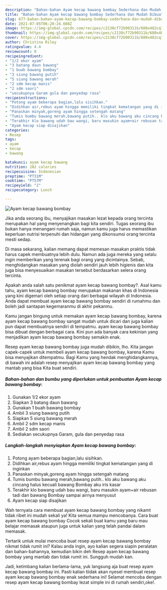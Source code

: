 ```yaml
---
description: "Bahan-bahan Ayam kecap bawang bombay Sederhana dan Mudah Dibuat"
title: "Bahan-bahan Ayam kecap bawang bombay Sederhana dan Mudah Dibuat"
slug: 677-bahan-bahan-ayam-kecap-bawang-bombay-sederhana-dan-mudah-dibuat
date: 2021-07-05T06:20:24.608Z
image: https://img-global.cpcdn.com/recipes/c2138cf72b90311b/680x482cq70/ayam-kecap-bawang-bombay-foto-resep-utama.jpg
thumbnail: https://img-global.cpcdn.com/recipes/c2138cf72b90311b/680x482cq70/ayam-kecap-bawang-bombay-foto-resep-utama.jpg
cover: https://img-global.cpcdn.com/recipes/c2138cf72b90311b/680x482cq70/ayam-kecap-bawang-bombay-foto-resep-utama.jpg
author: Christina Riley
ratingvalue: 4.4
reviewcount: 8
recipeingredient:
- "1/2 ekor ayam"
- "3 batang daun bawang"
- "1 buah bawang bombay"
- "3 siung bawang putih"
- "5 siung bawang merah"
- "2 sdm kecap manis"
- "2 sdm saori"
- "secukupnya Garam gula dan penyedap rasa"
recipeinstructions:
- "Potong ayam beberapa bagian,lalu sisihkan."
- "Didihkan air,rebus ayam hingga memiliki tingkat kematangan yang di inginkan"
- "Panaskan minyak,goreng ayam hingga setengah matang"
- "Tumis bumbu bawang merah,bawang putih.. klo aku bawang aku cincang halus kecuali bawang Bombay aku iris kasar"
- "Terakhir klo bawang udah bau wangi, baru masukin ayam+air rebusan tadi dan bawang Bombay sampai airnya menyusut"
- "Ayam kecap siap disajikan"
categories:
- Resep
tags:
- ayam
- kecap
- bawang

katakunci: ayam kecap bawang 
nutrition: 282 calories
recipecuisine: Indonesian
preptime: "PT31M"
cooktime: "PT57M"
recipeyield: "2"
recipecategory: Lunch

---
```



![Ayam kecap bawang bombay](https://img-global.cpcdn.com/recipes/c2138cf72b90311b/680x482cq70/ayam-kecap-bawang-bombay-foto-resep-utama.jpg)

Jika anda seorang ibu, menyajikan masakan lezat kepada orang tercinta merupakan hal yang menyenangkan bagi kita sendiri. Tugas seorang ibu bukan hanya menangani rumah saja, namun kamu juga harus memastikan keperluan nutrisi terpenuhi dan hidangan yang dikonsumsi orang tercinta mesti sedap.

Di masa  sekarang, kalian memang dapat memesan masakan praktis tidak harus capek membuatnya lebih dulu. Namun ada juga mereka yang selalu ingin memberikan yang terenak bagi orang yang dicintainya. Sebab, menghidangkan masakan yang diolah sendiri jauh lebih higienis dan kita juga bisa menyesuaikan masakan tersebut berdasarkan selera orang tercinta. 



Apakah anda salah satu penikmat ayam kecap bawang bombay?. Asal kamu tahu, ayam kecap bawang bombay merupakan makanan khas di Indonesia yang kini digemari oleh setiap orang dari berbagai wilayah di Indonesia. Anda dapat membuat ayam kecap bawang bombay sendiri di rumahmu dan boleh jadi santapan kegemaranmu di akhir pekanmu.

Kamu jangan bingung untuk memakan ayam kecap bawang bombay, karena ayam kecap bawang bombay sangat mudah untuk dicari dan juga kalian pun dapat membuatnya sendiri di tempatmu. ayam kecap bawang bombay bisa dibuat dengan berbagai cara. Kini pun ada banyak cara kekinian yang menjadikan ayam kecap bawang bombay semakin enak.

Resep ayam kecap bawang bombay juga mudah dibikin, lho. Kita jangan capek-capek untuk membeli ayam kecap bawang bombay, karena Kamu bisa menyajikan ditempatmu. Bagi Kamu yang hendak menghidangkannya, di bawah ini adalah resep menyajikan ayam kecap bawang bombay yang mantab yang bisa Kita buat sendiri.

<!--inarticleads1-->

##### Bahan-bahan dan bumbu yang diperlukan untuk pembuatan Ayam kecap bawang bombay:

1. Gunakan 1/2 ekor ayam
1. Siapkan 3 batang daun bawang
1. Gunakan 1 buah bawang bombay
1. Ambil 3 siung bawang putih
1. Siapkan 5 siung bawang merah
1. Ambil 2 sdm kecap manis
1. Ambil 2 sdm saori
1. Sediakan secukupnya Garam, gula dan penyedap rasa




<!--inarticleads2-->

##### Langkah-langkah menyiapkan Ayam kecap bawang bombay:

1. Potong ayam beberapa bagian,lalu sisihkan.
1. Didihkan air,rebus ayam hingga memiliki tingkat kematangan yang di inginkan
1. Panaskan minyak,goreng ayam hingga setengah matang
1. Tumis bumbu bawang merah,bawang putih.. klo aku bawang aku cincang halus kecuali bawang Bombay aku iris kasar
1. Terakhir klo bawang udah bau wangi, baru masukin ayam+air rebusan tadi dan bawang Bombay sampai airnya menyusut
1. Ayam kecap siap disajikan




Wah ternyata cara membuat ayam kecap bawang bombay yang nikamt tidak ribet ini mudah sekali ya! Kita semua mampu mencobanya. Cara buat ayam kecap bawang bombay Cocok sekali buat kamu yang baru mau belajar memasak ataupun juga untuk kalian yang telah pandai dalam memasak.

Tertarik untuk mulai mencoba buat resep ayam kecap bawang bombay nikmat tidak rumit ini? Kalau anda ingin, ayo kalian segera siapin peralatan dan bahan-bahannya, kemudian bikin deh Resep ayam kecap bawang bombay yang mantab dan tidak rumit ini. Sungguh mudah kan. 

Jadi, ketimbang kalian berlama-lama, yuk langsung aja buat resep ayam kecap bawang bombay ini. Pasti kalian tiidak akan nyesel membuat resep ayam kecap bawang bombay enak sederhana ini! Selamat mencoba dengan resep ayam kecap bawang bombay lezat simple ini di rumah sendiri,oke!.

